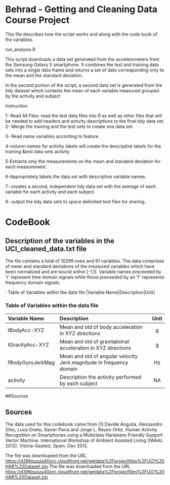 # Behrad - Getting and Cleaning Data Course Project
This file describes how the script works and along with the code book of the variables.

run_analysis.R

This script downloads a data set generated from the accelerometers from the Samsung Galaxy S smartphone. It combines the test and training data sets into a single data frame and returns a set of data corresponding only to the mean and the standard deviation.

In the second portion of the script, a second data set is generated from the tidy dataset which contains the mean of each variable measured grouped by the activity and subject

Instruction 

1- Read All Files:  read the test data files into R as well as other files that will be needed to add headers and activity descriptions to the final tidy data set.
2- Merge the training and the test sets to create one data set.

3- Read name variables according to feature 

4-column names for activity labels will create the descriptive labels for the training &test data sets activity

5-Extracts only the measurements on the mean and standard deviation for each measurement.

6-Appropriately labels the data set with descriptive variable names.

7- creates a second, independent tidy data set with the average of each variable for each activity and each subject

8- output the tidy data sets to space delimited text files for sharing.


# CodeBook
## Description of the variables in the UCI_cleaned_data.txt file
The file contains a total of 10299 rows and 81 variables. The data comprises of mean and standard deviations of the measured variables which have been normalized and are bound within [-1,1]. Variable names preceeded by 't' represent time domain signals while those preceeded by an 'f' represents frequency domain signals.
 
: Table of Variables within the data file
|Variable Name|Description|Unit|
### Table of Variables within the data file
| Variable Name | Description | Unit |
|:------------|:---------|:--:|
|tBodyAcc-XYZ |Mean and std of body acceleration in XYZ directions|g|
|tGravityAcc-XYZ| Mean and std of gravitational acceleration in XYZ directions| g|@@ -58,7 +58,7 @@ fBodyAccJerkMag|Mean and std of body acceleration Jerk magnitude in frequency do
|fBodyGyroJerkMag|Mean and std of angular velocity Jerk magnitude in frequency domain| Hz|
|activity| Description the activity performed by each subject|NA|
 
##Sources
## Sources
 The data used for this codebook came from [1] Davide Anguita, Alessandro Ghio, Luca Oneto, Xavier Parra and Jorge L. Reyes-Ortiz. Human Activity Recognition on Smartphones using a Multiclass Hardware-Friendly Support Vector Machine. International Workshop of Ambient Assisted Living (IWAAL 2012). Vitoria-Gasteiz, Spain. Dec 2012. 
 
The file was downloaded from the URL https://d396qusza40orc.cloudfront.net/getdata%2Fprojectfiles%2FUCI%20HAR%20Dataset.zip 
The file was downloaded from the URL https://d396qusza40orc.cloudfront.net/getdata%2Fprojectfiles%2FUCI%20HAR%20Dataset.zip 
